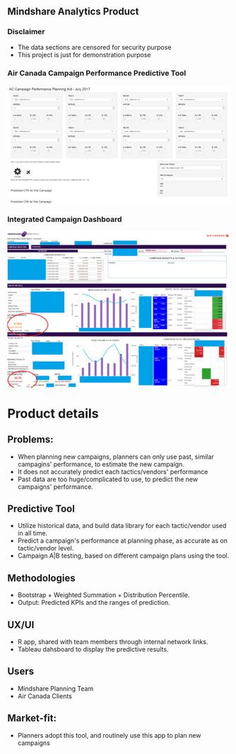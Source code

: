 ## Mindshare Analytics Product
### Disclaimer
- The data sections are censored for security purpose
- This project is just for demonstration purpose

### Air Canada Campaign Performance Predictive Tool

<img src="r_app.PNG" class="img-responsive" alt=""> 

### Integrated Campaign Dashboard

<img src="Overview.PNG" class="img-responsive" alt=""> 


# Product details

## Problems:
- When planning new campaigns, planners can only use past, similar campagins' performance, to estimate the new campaign. 
- It does not accurately predict each tactics/vendors' performance
- Past data are too huge/complicated to use, to predict the new campaigns' performance.

## Predictive Tool
- Utilize historical data, and build data library for each tactic/vendor used in all time.
- Predict a campaign's performance at planning phase, as accurate as on tactic/vendor level.
- Campaign A|B testing, based on different campaign plans using the tool.

## Methodologies
- Bootstrap + Weighted Summation + Distribution Percentile. 
- Output: Predicted KPIs and the ranges of prediction. 

## UX/UI
- R app, shared with team members through internal network links.
- Tableau dahsboard to display the predictive results.

## Users
- Mindshare Planning Team
- Air Canada Clients

## Market-fit:
- Planners adopt this tool, and routinely use this app to plan new campaigns

